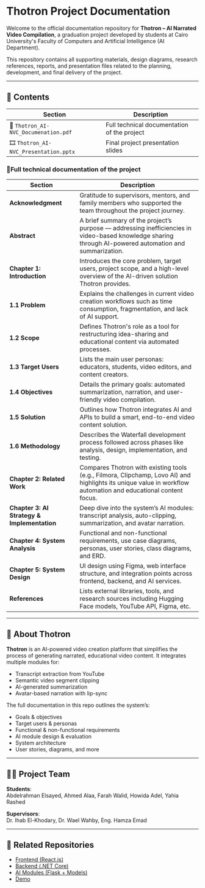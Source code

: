 # Thotron Project Documentation

Welcome to the official documentation repository for **Thotron – AI Narrated Video Compilation**, a graduation project developed by students at Cairo University's Faculty of Computers and Artificial Intelligence (AI Department).

This repository contains all supporting materials, design diagrams, research references, reports, and presentation files related to the planning, development, and final delivery of the project.

---

## 📘 Contents

| Section | Description |
|--------|-------------|
| 📄 `Thotron_AI-NVC_Documenation.pdf` | Full technical documentation of the project |
| 🎞️ `Thotron_AI-NVC_Presentation.pptx` | Final project presentation slides |


### 📄Full technical documentation of the project 

|  **Section**                              | **Description**                                                                                                                                                |
| -------------------------------------------| -------------------------------------------------------------------------------------------------------------------------------------------------------------- |
| **Acknowledgment**                          | Gratitude to supervisors, mentors, and family members who supported the team throughout the project journey.                                                   |
| **Abstract**                                | A brief summary of the project’s purpose — addressing inefficiencies in video-based knowledge sharing through AI-powered automation and summarization.         |
| **Chapter 1: Introduction**                 | Introduces the core problem, target users, project scope, and a high-level overview of the AI-driven solution Thotron provides.                                |
| **1.1 Problem**                             | Explains the challenges in current video creation workflows such as time consumption, fragmentation, and lack of AI support.                                   |
| **1.2 Scope**                               | Defines Thotron's role as a tool for restructuring idea-sharing and educational content via automated processes.                                               |
| **1.3 Target Users**                        | Lists the main user personas: educators, students, video editors, and content creators.                                                                        |
| **1.4 Objectives**                          | Details the primary goals: automated summarization, narration, and user-friendly video compilation.                                                            |
| **1.5 Solution**                            | Outlines how Thotron integrates AI and APIs to build a smart, end-to-end video content solution.                                                               |
| **1.6 Methodology**                         | Describes the Waterfall development process followed across phases like analysis, design, implementation, and testing.                                         |
| **Chapter 2: Related Work**                 | Compares Thotron with existing tools (e.g., Filmora, Clipchamp, Lovo AI) and highlights its unique value in workflow automation and educational content focus. |
| **Chapter 3: AI Strategy & Implementation** | Deep dive into the system’s AI modules: transcript analysis, auto-clipping, summarization, and avatar narration.                                               |
| **Chapter 4: System Analysis**              | Functional and non-functional requirements, use case diagrams, personas, user stories, class diagrams, and ERD.                                                |
| **Chapter 5: System Design**                | UI design using Figma, web interface structure, and integration points across frontend, backend, and AI services.                                              |
| **References**                              | Lists external libraries, tools, and research sources including Hugging Face models, YouTube API, Figma, etc.                                                  |



---

## 🧠 About Thotron

**Thotron** is an AI-powered video creation platform that simplifies the process of generating narrated, educational video content. It integrates multiple modules for:

- Transcript extraction from YouTube
- Semantic video segment clipping
- AI-generated summarization
- Avatar-based narration with lip-sync

The full documentation in this repo outlines the system’s:
- Goals & objectives
- Target users & personas
- Functional & non-functional requirements
- AI module design & evaluation
- System architecture
- User stories, diagrams, and more

---

## 👩‍💻 Project Team

**Students**:  
Abdelrahman Elsayed, Ahmed Alaa, Farah Walid, Howida Adel, Yahia Rashed

**Supervisors**:  
Dr. Ihab El-Khodary, Dr. Wael Wahby, Eng. Hamza Emad

---

## 🔗 Related Repositories

- [Frontend (React.js)](https://github.com/ThotronOrg/frontend)
- [Backend (.NET Core)](https://github.com/ThotronOrg/backend)
- [AI Modules (Flask + Models)](https://github.com/ThotronOrg/ai-modules)
- [Demo](https://github.com/ThotronOrg/Demo)


